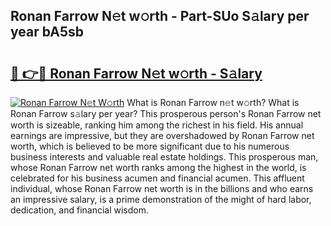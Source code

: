 ## Ronan Farrow N𝚎t w𝚘rth - Part-SUo S𝚊lary per year bA5sb

# <h2><a href="http://gc2b42.nevu.top/?p=Ronan+Farrow">🔗 👉🔴 Ronan Farrow N𝚎t w𝚘rth - S𝚊lary</a></h2>

[![Ronan Farrow N𝚎t W𝚘rth](https://i.imgur.com/Oavwk0R.jpeg)](http://gc2b42.nevu.top/?p=Ronan+Farrow)
What is Ronan Farrow n𝚎t w𝚘rth? What is Ronan Farrow s𝚊lary per year?
This prosperous person's Ronan Farrow net worth is sizeable, ranking him among the richest in his field. His annual earnings are impressive, but they are overshadowed by Ronan Farrow net worth, which is believed to be more significant due to his numerous business interests and valuable real estate holdings. This prosperous man, whose Ronan Farrow net worth ranks among the highest in the world, is celebrated for his business acumen and financial acumen. This affluent individual, whose Ronan Farrow net worth is in the billions and who earns an impressive salary, is a prime demonstration of the might of hard labor, dedication, and financial wisdom.
